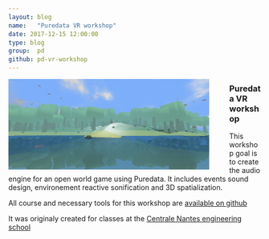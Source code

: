 ```yaml
---
layout: blog
name:   "Puredata VR workshop"
date: 2017-12-15 12:00:00
type: blog
group:  pd
github: pd-vr-workshop
---
```



<div style="float: left; padding-right: 40px;"><img src="cover.png" width="400px"></div>

<h3>Puredata VR workshop</h3>

This workshop goal is to create the audio engine for an open world game using Puredata. It includes events sound design, environement reactive sonification and 3D spatialization.

All course and necessary tools for this workshop are [available on github](https://github.com/mgsx-dev/pd-vr-workshop)

It was originaly created for classes at the [Centrale Nantes engineering school](https://www.ec-nantes.fr/)

